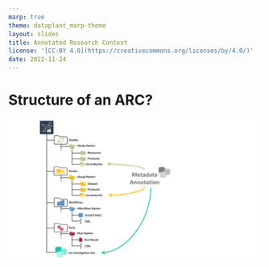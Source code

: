 ```yaml
---
marp: true
theme: dataplant_marp-theme
layout: slides
title: Annotated Research Context
license: '[CC-BY 4.0](https://creativecommons.org/licenses/by/4.0/)'
date: 2022-11-24
---
```


# Structure of an ARC?

![width:950](../images/ARC_fillWithData_seq6.png)

